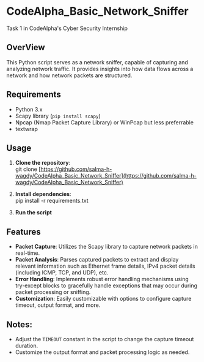 # CodeAlpha_Basic_Network_Sniffer
Task 1 in CodeAlpha's Cyber Security Internship 

## OverView

This Python script serves as a network sniffer, capable of capturing and analyzing network traffic. It provides insights into how data flows across a network and how network packets are structured.


## Requirements

- Python 3.x
- Scapy library (`pip install scapy`)
- Npcap  (Nmap Packet Capture Library) or WinPcap but less preferrable
- textwrap 

## Usage

1. <b>Clone the repository</b>: <br>
git clone [https://github.com/salma-h-wagdy/CodeAlpha_Basic_Network_Sniffer](https://github.com/salma-h-wagdy/CodeAlpha_Basic_Network_Sniffer)

2. <b>Install dependencies</b>: <br>
    pip install -r requirements.txt
3. <b> Run the script </b>

## Features

- **Packet Capture**: Utilizes the Scapy library to capture network packets in real-time.
- **Packet Analysis**: Parses captured packets to extract and display relevant information such as Ethernet frame details, IPv4 packet details (including ICMP, TCP, and UDP), etc.
- **Error Handling**: Implements robust error handling mechanisms using try-except blocks to gracefully handle exceptions that may occur during packet processing or sniffing.
- **Customization**: Easily customizable with options to configure capture timeout, output format, and more.
  
## Notes:
- Adjust the `TIMEOUT` constant in the script to change the capture timeout duration.
- Customize the output format and packet processing logic as needed.

